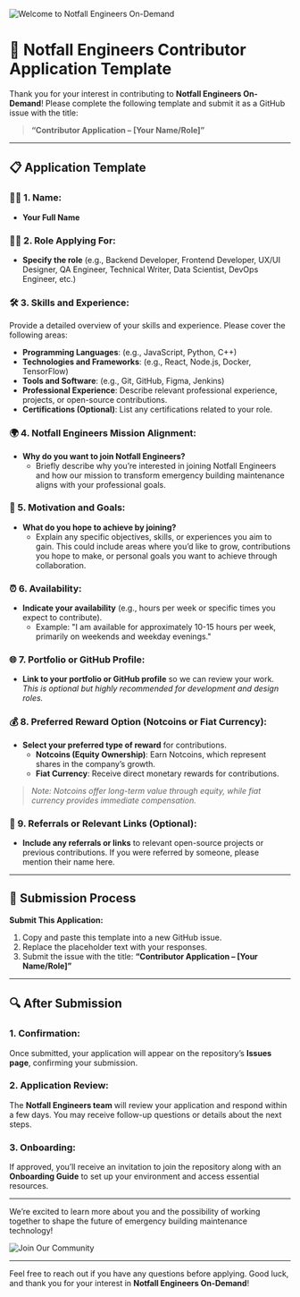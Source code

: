 ![Welcome to Notfall Engineers On-Demand](assets/welcome_banner.png)

# 🚀 **Notfall Engineers Contributor Application Template**

Thank you for your interest in contributing to **Notfall Engineers On-Demand**! Please complete the following template and submit it as a GitHub issue with the title:

> **“Contributor Application – [Your Name/Role]”**

---

## 📋 **Application Template**

### 🧑‍💼 1. Name:
- **Your Full Name**

### 🧑‍💻 2. Role Applying For:
- **Specify the role** (e.g., Backend Developer, Frontend Developer, UX/UI Designer, QA Engineer, Technical Writer, Data Scientist, DevOps Engineer, etc.)

### 🛠️ 3. Skills and Experience:
Provide a detailed overview of your skills and experience. Please cover the following areas:

- **Programming Languages**: (e.g., JavaScript, Python, C++)
- **Technologies and Frameworks**: (e.g., React, Node.js, Docker, TensorFlow)
- **Tools and Software**: (e.g., Git, GitHub, Figma, Jenkins)
- **Professional Experience**: Describe relevant professional experience, projects, or open-source contributions.
- **Certifications (Optional)**: List any certifications related to your role.

### 🌍 4. Notfall Engineers Mission Alignment:
- **Why do you want to join Notfall Engineers?**
  - Briefly describe why you’re interested in joining Notfall Engineers and how our mission to transform emergency building maintenance aligns with your professional goals.

### 🎯 5. Motivation and Goals:
- **What do you hope to achieve by joining?**
  - Explain any specific objectives, skills, or experiences you aim to gain. This could include areas where you’d like to grow, contributions you hope to make, or personal goals you want to achieve through collaboration.

### ⏰ 6. Availability:
- **Indicate your availability** (e.g., hours per week or specific times you expect to contribute).
  - Example: "I am available for approximately 10-15 hours per week, primarily on weekends and weekday evenings."

### 🌐 7. Portfolio or GitHub Profile:
- **Link to your portfolio or GitHub profile** so we can review your work. *This is optional but highly recommended for development and design roles.*

### 💰 8. Preferred Reward Option (Notcoins or Fiat Currency):
- **Select your preferred type of reward** for contributions.
  - **Notcoins (Equity Ownership)**: Earn Notcoins, which represent shares in the company’s growth.
  - **Fiat Currency**: Receive direct monetary rewards for contributions.
  
> *Note: Notcoins offer long-term value through equity, while fiat currency provides immediate compensation.*

### 🤝 9. Referrals or Relevant Links (Optional):
- **Include any referrals or links** to relevant open-source projects or previous contributions. If you were referred by someone, please mention their name here.

---

## 🔄 **Submission Process**

**Submit This Application:**
1. Copy and paste this template into a new GitHub issue.
2. Replace the placeholder text with your responses.
3. Submit the issue with the title: **“Contributor Application – [Your Name/Role]”**

---

## 🔍 **After Submission**

### 1. Confirmation:
Once submitted, your application will appear on the repository’s **Issues page**, confirming your submission.

### 2. Application Review:
The **Notfall Engineers team** will review your application and respond within a few days. You may receive follow-up questions or details about the next steps.

### 3. Onboarding:
If approved, you’ll receive an invitation to join the repository along with an **Onboarding Guide** to set up your environment and access essential resources.

---

We’re excited to learn more about you and the possibility of working together to shape the future of emergency building maintenance technology!

![Join Our Community](assets/join_us_banner.png)

---

Feel free to reach out if you have any questions before applying. Good luck, and thank you for your interest in **Notfall Engineers On-Demand**!
